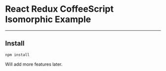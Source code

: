 # React Redux CoffeeScript Isomorphic Example

---

## Install

```bash
npm install
```

Will add more features later.
